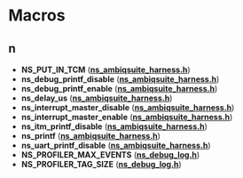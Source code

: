 
# Macros



## n

* **NS\_PUT\_IN\_TCM** ([**ns\_ambiqsuite\_harness.h**](ns__ambiqsuite__harness_8h.md))
* **ns\_debug\_printf\_disable** ([**ns\_ambiqsuite\_harness.h**](ns__ambiqsuite__harness_8h.md))
* **ns\_debug\_printf\_enable** ([**ns\_ambiqsuite\_harness.h**](ns__ambiqsuite__harness_8h.md))
* **ns\_delay\_us** ([**ns\_ambiqsuite\_harness.h**](ns__ambiqsuite__harness_8h.md))
* **ns\_interrupt\_master\_disable** ([**ns\_ambiqsuite\_harness.h**](ns__ambiqsuite__harness_8h.md))
* **ns\_interrupt\_master\_enable** ([**ns\_ambiqsuite\_harness.h**](ns__ambiqsuite__harness_8h.md))
* **ns\_itm\_printf\_disable** ([**ns\_ambiqsuite\_harness.h**](ns__ambiqsuite__harness_8h.md))
* **ns\_printf** ([**ns\_ambiqsuite\_harness.h**](ns__ambiqsuite__harness_8h.md))
* **ns\_uart\_printf\_disable** ([**ns\_ambiqsuite\_harness.h**](ns__ambiqsuite__harness_8h.md))
* **NS\_PROFILER\_MAX\_EVENTS** ([**ns\_debug\_log.h**](ns__debug__log_8h.md))
* **NS\_PROFILER\_TAG\_SIZE** ([**ns\_debug\_log.h**](ns__debug__log_8h.md))




